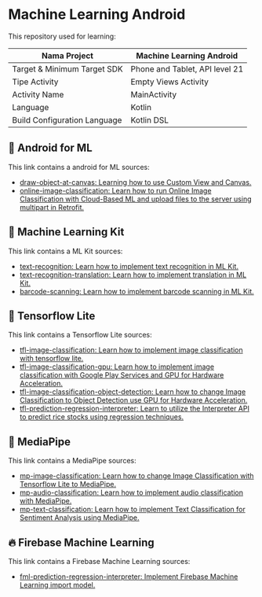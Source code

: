 # Machine Learning Android

This repository used for learning:

| Nama Project                  | Machine Learning Android       |
|-------------------------------|--------------------------------|
| Target & Minimum Target SDK   | Phone and Tablet, API level 21 |
| Tipe Activity                 | Empty Views Activity           | 
| Activity Name                 | MainActivity                   |
| Language                      | Kotlin                         |
| Build Configuration Language  | Kotlin DSL                     |

## 📱 Android for ML

This link contains a android for ML sources:

- [draw-object-at-canvas: Learning how to use Custom View and Canvas.](https://github.com/kisahtegar/machine-learning-android/tree/draw-object-at-canvas)
- [online-image-classification: Learn how to run Online Image Classification with Cloud-Based ML and upload files to the server using multipart in Retrofit.](https://github.com/kisahtegar/machine-learning-android/tree/online-image-classification)

## 🤖 Machine Learning Kit

This link contains a ML Kit sources:

- [text-recognition: Learn how to implement text recognition in ML Kit.](https://github.com/kisahtegar/machine-learning-android/tree/text-recognition)
- [text-recognition-translation: Learn how to implement translation in ML Kit.](https://github.com/kisahtegar/machine-learning-android/tree/text-recognition-translation)
- [barcode-scanning: Learn how to implement barcode scanning in ML Kit.](https://github.com/kisahtegar/machine-learning-android/tree/barcode-scanning)

## 🌊 Tensorflow Lite

This link contains a Tensorflow Lite sources:

- [tfl-image-classification: Learn how to implement image classification with tensorflow lite.](https://github.com/kisahtegar/machine-learning-android/tree/tfl-image-classification)
- [tfl-image-classification-gpu: Learn how to implement image classification with Google Play Services and GPU for Hardware Acceleration.](https://github.com/kisahtegar/machine-learning-android/tree/tfl-image-classification-gpu)
- [tfl-image-classification-object-detection: Learn how to change Image Classification to Object Detection use GPU for Hardware Acceleration.](https://github.com/kisahtegar/machine-learning-android/tree/tfl-image-classification-object-detection)
- [tfl-prediction-regression-interpreter: Learn to utilize the Interpreter API to predict rice stocks using regression techniques.](https://github.com/kisahtegar/machine-learning-android/tree/tfl-prediction-regression-interpreter)

## 🎷 MediaPipe

This link contains a MediaPipe sources:

- [mp-image-classification: Learn how to change Image Classification with Tensorflow Lite to MediaPipe.](https://github.com/kisahtegar/machine-learning-android/tree/mp-image-classification)
- [mp-audio-classification: Learn how to implement audio classification with MediaPipe.](https://github.com/kisahtegar/machine-learning-android/tree/mp-audio-classification)
- [mp-text-classification: Learn how to implement Text Classification for Sentiment Analysis using MediaPipe.](https://github.com/kisahtegar/machine-learning-android/tree/mp-text-classification)

## 🔥 Firebase Machine Learning

This link contains a Firebase Machine Learning sources:

- [fml-prediction-regression-interpreter: Implement Firebase Machine Learning import model.](https://github.com/kisahtegar/machine-learning-android/tree/fml-prediction-regression-interpreter)
